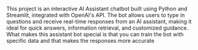 This project is an interactive AI Assistant chatbot built using Python and Streamlit, integrated with OpenAI's API. The bot allows users to type in questions and receive real-time responses from an AI assistant, making it ideal for quick answers, information retrieval, and customized guidance. What makes this assistant bot special is that you can train the bot with specific data and that makes the responses more accurate
